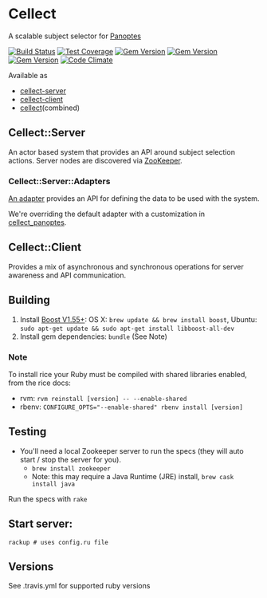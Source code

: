 # Cellect

A scalable subject selector for [Panoptes](https://github.com/zooniverse/panoptes)

[![Build Status](https://travis-ci.org/zooniverse/Cellect.svg?branch=master)](https://travis-ci.org/zooniverse/Cellect)
[![Test Coverage](https://codeclimate.com/github/zooniverse/Cellect/badges/coverage.svg)](https://codeclimate.com/github/zooniverse/Cellect)
[![Gem Version](https://img.shields.io/gem/v/cellect.svg)](https://rubygems.org/gems/cellect)
[![Gem Version](https://img.shields.io/gem/v/cellect-client.svg)](https://rubygems.org/gems/cellect-client)
[![Gem Version](https://img.shields.io/gem/v/cellect-server.svg)](https://rubygems.org/gems/cellect-server)
[![Code Climate](https://codeclimate.com/github/zooniverse/Cellect/badges/gpa.svg)](https://codeclimate.com/github/zooniverse/Cellect)
<!-- [![Dependency Status](https://gemnasium.com/zooniverse/cellect.png)](https://gemnasium.com/zooniverse/cellect) -->

Available as
  - [cellect-server](https://rubygems.org/gems/cellect-server)
  - [cellect-client](https://rubygems.org/gems/cellect-client)
  - [cellect](https://rubygems.org/gems/cellect)(combined)

## Cellect::Server

An actor based system that provides an API around subject selection actions.  Server nodes are discovered via [ZooKeeper](http://zookeeper.apache.org/).

### Cellect::Server::Adapters

[An adapter](lib/cellect/server/adapters/default.rb) provides an API for defining the data to be used with the system.

We're overriding the default adapter with a customization in [cellect_panoptes](https://github.com/zooniverse/cellect_panoptes).


## Cellect::Client

Provides a mix of asynchronous and synchronous operations for server awareness and API communication.


## Building

1. Install [Boost V1.55+](http://www.boost.org/): OS X: `brew update && brew install boost`, Ubuntu: `sudo apt-get update && sudo apt-get install libboost-all-dev`
2. Install gem dependencies: `bundle` (See Note)


### Note
To install rice your Ruby must be compiled with shared libraries enabled, from the rice docs:
* rvm:   `rvm reinstall [version] -- --enable-shared`
* rbenv: `CONFIGURE_OPTS="--enable-shared" rbenv install [version]`


## Testing

* You'll need a local Zookeeper server to run the specs (they will auto start / stop the server for you).
  * `brew install zookeeper`
  * Note: this may require a Java Runtime (JRE) install, `brew cask install java`

Run the specs with `rake`

## Start server:

`rackup # uses config.ru file`

## Versions

See .travis.yml for supported ruby versions
